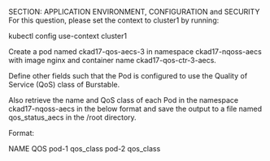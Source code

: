 SECTION: APPLICATION ENVIRONMENT, CONFIGURATION and SECURITY
For this question, please set the context to cluster1 by running:

kubectl config use-context cluster1

Create a pod named ckad17-qos-aecs-3 in namespace ckad17-nqoss-aecs with image nginx and container name ckad17-qos-ctr-3-aecs.

Define other fields such that the Pod is configured to use the Quality of Service (QoS) class of Burstable.

Also retrieve the name and QoS class of each Pod in the namespace ckad17-nqoss-aecs in the below format and save the output to a file named qos_status_aecs in the /root directory.

Format:

NAME    QOS
pod-1   qos_class
pod-2   qos_class